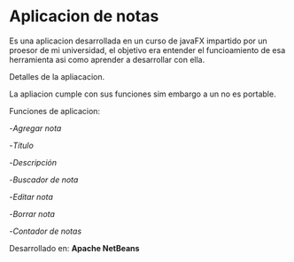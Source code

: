 # Aplicacion de notas

Es una aplicacion desarrollada en un curso de javaFX impartido por un proesor de mi universidad, el objetivo era entender el funcioamiento de esa herramienta asi como aprender a desarrollar con ella. 

Detalles de la apliacacion.

La apliacion cumple con sus funciones sim embargo a un no es portable.

Funciones de aplicacion:

-_Agregar nota_
  
  -_Título_ 
  
  -_Descripción_  

-_Buscador de nota_

-_Editar nota_

-_Borrar nota_

-_Contador de notas_ 

Desarrollado en: __Apache NetBeans__

